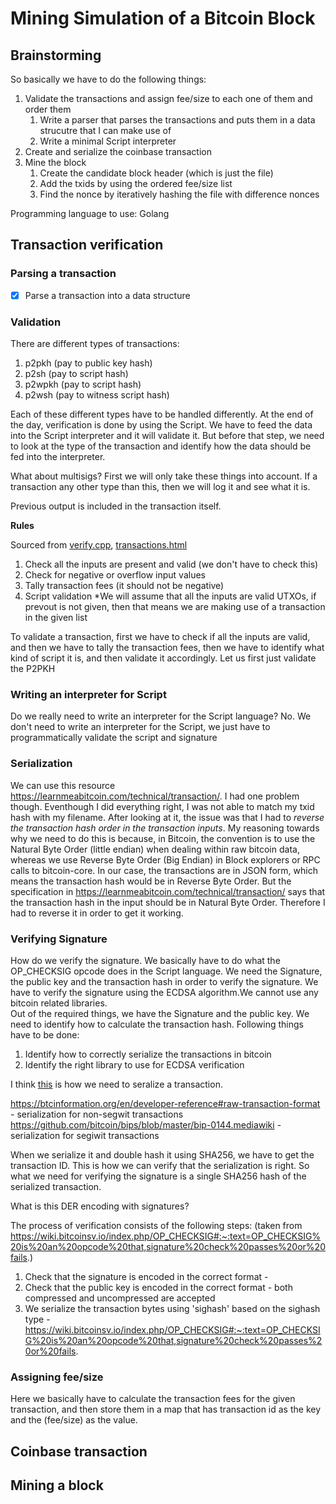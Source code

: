 # Mining Simulation of a Bitcoin Block 

## Brainstorming 

So basically we have to do the following things:
1. Validate the transactions and assign fee/size to each one of them and order them 
    1. Write a parser that parses the transactions and puts them in a data strucutre that I can make use of
    2. Write a minimal Script interpreter
2. Create and serialize the coinbase transaction
3. Mine the block 
    1. Create the candidate block header (which is just the file)
    2. Add the txids by using the ordered fee/size list
    3. Find the nonce by iteratively hashing the file with difference nonces

Programming language to use: Golang

## Transaction verification

### Parsing a transaction

- [x] Parse a transaction into a data structure

### Validation

There are different types of transactions:
1. p2pkh (pay to public key hash)
2. p2sh (pay to script hash)
3. p2wpkh (pay to script hash)
4. p2wsh (pay to witness script hash)

Each of these different types have to be handled differently. At the end of the day, verification is done by using the Script. 
We have to feed the data into the Script interpreter and it will validate it. But before that step, we need to look at the type of the 
transaction and identify how the data should be fed into the interpreter.

What about multisigs?
First we will only take these things into account. If a transaction any other type than this, then we will log it and see what it is.

Previous output is included in the transaction itself.

**Rules** 

Sourced from [verify.cpp](https://github.com/bitcoin/bitcoin/blob/master/src/consensus/tx_verify.cpp), 
[transactions.html](https://developer.bitcoin.org/devguide/transactions.html)

1. Check all the inputs are present and valid (we don't have to check this)
2. Check for negative or overflow input values
3. Tally transaction fees (it should not be negative)
4. Script validation
*We will assume that all the inputs are valid UTXOs, if prevout is not given, then that means we are making use of a transaction in the given list

To validate a transaction, first we have to check if all the inputs are valid, and then we have to tally the transaction fees, then we have to identify what kind of script 
it is, and then validate it accordingly. Let us first just validate the P2PKH 

### Writing an interpreter for Script
Do we really need to write an interpreter for the Script language?
No. We don't need to write an interpreter for the Script, we just have to programmatically validate the script and signature

### Serialization
We can use this resource https://learnmeabitcoin.com/technical/transaction/. I had one problem though. Eventhough I did everything right, I was not able to match my txid hash with 
my filename. After looking at it, the issue was that I had to _reverse the transaction hash order in the transaction inputs_. My reasoning towards why we need to do this is because, in Bitcoin, the convention is to use the Natural Byte Order (little endian) when dealing within raw bitcoin data, whereas we use Reverse Byte Order (Big Endian) in Block explorers or RPC calls to bitcoin-core. In our case, the transactions are in JSON form, which means the transaction hash would be in Reverse Byte Order. But the specification in https://learnmeabitcoin.com/technical/transaction/ says that the transaction hash in the input should be in Natural Byte Order. Therefore I had to reverse it in order to get it working. 

### Verifying Signature
How do we verify the signature. We basically have to do what the OP_CHECKSIG opcode does in the Script language.
We need the Signature, the public key and the transaction hash in order to verify the signature. We have to verify the signature 
using the ECDSA algorithm.We cannot use any bitcoin related libraries.  
Out of the required things, we have the Signature and the public key. We need to identify how to calculate the transaction hash.
Following things have to be done:
1. Identify how to correctly serialize the transactions in bitcoin
2. Identify the right library to use for ECDSA verification

I think [this](https://learn.saylor.org/mod/book/view.php?id=36340&chapterid=18915#:~:text=Hints%3A,bytes%2C%20or%208b%20in%20hex) is how we 
need to seralize a transaction. 

https://btcinformation.org/en/developer-reference#raw-transaction-format - serialization for non-segwit transactions
https://github.com/bitcoin/bips/blob/master/bip-0144.mediawiki - serialization for segiwit transactions

When we serialize it and double hash it using SHA256, we have to get the transaction ID. This is how we can verify that the serialization is right.
So what we need for verifying the signature is a single SHA256 hash of the serialized transaction.

What is this DER encoding with signatures?

The process of verification consists of the following steps: (taken from https://wiki.bitcoinsv.io/index.php/OP_CHECKSIG#:~:text=OP_CHECKSIG%20is%20an%20opcode%20that,signature%20check%20passes%20or%20fails.)
1. Check that the signature is encoded in the correct format - <DER Sgignature><Hashtyype>
2. Check that the public key is encoded in the correct format - both compressed and uncompressed are accepted
3. We serialize the transaction bytes using 'sighash' based on the sighash type - https://wiki.bitcoinsv.io/index.php/OP_CHECKSIG#:~:text=OP_CHECKSIG%20is%20an%20opcode%20that,signature%20check%20passes%20or%20fails.


### Assigning fee/size 
Here we basically have to calculate the transaction fees for the given transaction, and then store them in a map that has transaction
id as the key and the (fee/size) as the value.


## Coinbase transaction

## Mining a block
